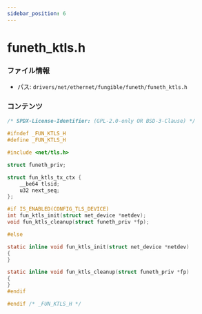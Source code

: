 ```yaml
---
sidebar_position: 6
---
```

# funeth_ktls.h

### ファイル情報

- パス: `drivers/net/ethernet/fungible/funeth/funeth_ktls.h`

### コンテンツ

```h
/* SPDX-License-Identifier: (GPL-2.0-only OR BSD-3-Clause) */

#ifndef _FUN_KTLS_H
#define _FUN_KTLS_H

#include <net/tls.h>

struct funeth_priv;

struct fun_ktls_tx_ctx {
	__be64 tlsid;
	u32 next_seq;
};

#if IS_ENABLED(CONFIG_TLS_DEVICE)
int fun_ktls_init(struct net_device *netdev);
void fun_ktls_cleanup(struct funeth_priv *fp);

#else

static inline void fun_ktls_init(struct net_device *netdev)
{
}

static inline void fun_ktls_cleanup(struct funeth_priv *fp)
{
}
#endif

#endif /* _FUN_KTLS_H */

```
